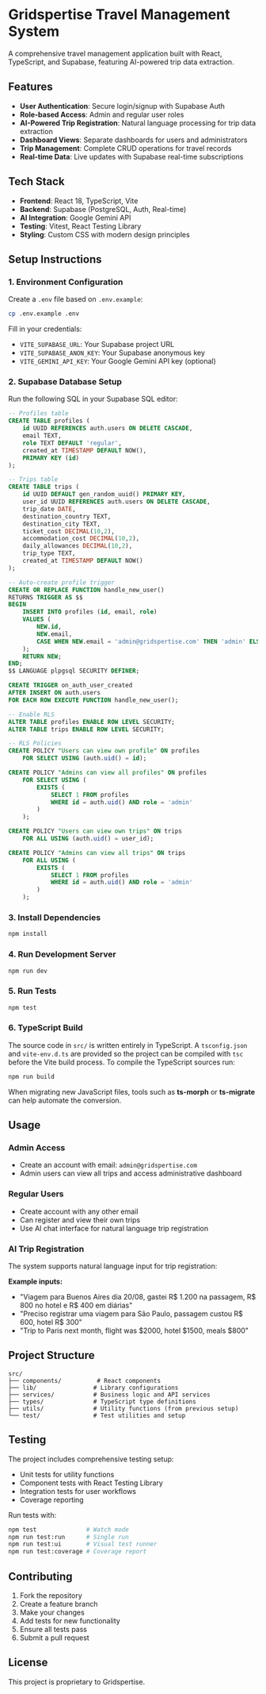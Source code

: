 # Gridspertise Travel Management System

A comprehensive travel management application built with React, TypeScript, and Supabase, featuring AI-powered trip data extraction.

## Features

- **User Authentication**: Secure login/signup with Supabase Auth
- **Role-based Access**: Admin and regular user roles
- **AI-Powered Trip Registration**: Natural language processing for trip data extraction
- **Dashboard Views**: Separate dashboards for users and administrators
- **Trip Management**: Complete CRUD operations for travel records
- **Real-time Data**: Live updates with Supabase real-time subscriptions

## Tech Stack

- **Frontend**: React 18, TypeScript, Vite
- **Backend**: Supabase (PostgreSQL, Auth, Real-time)
- **AI Integration**: Google Gemini API
- **Testing**: Vitest, React Testing Library
- **Styling**: Custom CSS with modern design principles

## Setup Instructions

### 1. Environment Configuration

Create a `.env` file based on `.env.example`:

```bash
cp .env.example .env
```

Fill in your credentials:
- `VITE_SUPABASE_URL`: Your Supabase project URL
- `VITE_SUPABASE_ANON_KEY`: Your Supabase anonymous key
- `VITE_GEMINI_API_KEY`: Your Google Gemini API key (optional)

### 2. Supabase Database Setup

Run the following SQL in your Supabase SQL editor:

```sql
-- Profiles table
CREATE TABLE profiles (
    id UUID REFERENCES auth.users ON DELETE CASCADE,
    email TEXT,
    role TEXT DEFAULT 'regular',
    created_at TIMESTAMP DEFAULT NOW(),
    PRIMARY KEY (id)
);

-- Trips table
CREATE TABLE trips (
    id UUID DEFAULT gen_random_uuid() PRIMARY KEY,
    user_id UUID REFERENCES auth.users ON DELETE CASCADE,
    trip_date DATE,
    destination_country TEXT,
    destination_city TEXT,
    ticket_cost DECIMAL(10,2),
    accommodation_cost DECIMAL(10,2),
    daily_allowances DECIMAL(10,2),
    trip_type TEXT,
    created_at TIMESTAMP DEFAULT NOW()
);

-- Auto-create profile trigger
CREATE OR REPLACE FUNCTION handle_new_user()
RETURNS TRIGGER AS $$
BEGIN
    INSERT INTO profiles (id, email, role)
    VALUES (
        NEW.id,
        NEW.email,
        CASE WHEN NEW.email = 'admin@gridspertise.com' THEN 'admin' ELSE 'regular' END
    );
    RETURN NEW;
END;
$$ LANGUAGE plpgsql SECURITY DEFINER;

CREATE TRIGGER on_auth_user_created
AFTER INSERT ON auth.users
FOR EACH ROW EXECUTE FUNCTION handle_new_user();

-- Enable RLS
ALTER TABLE profiles ENABLE ROW LEVEL SECURITY;
ALTER TABLE trips ENABLE ROW LEVEL SECURITY;

-- RLS Policies
CREATE POLICY "Users can view own profile" ON profiles
    FOR SELECT USING (auth.uid() = id);

CREATE POLICY "Admins can view all profiles" ON profiles
    FOR SELECT USING (
        EXISTS (
            SELECT 1 FROM profiles 
            WHERE id = auth.uid() AND role = 'admin'
        )
    );

CREATE POLICY "Users can view own trips" ON trips
    FOR ALL USING (auth.uid() = user_id);

CREATE POLICY "Admins can view all trips" ON trips
    FOR ALL USING (
        EXISTS (
            SELECT 1 FROM profiles 
            WHERE id = auth.uid() AND role = 'admin'
        )
    );
```

### 3. Install Dependencies

```bash
npm install
```

### 4. Run Development Server

```bash
npm run dev
```

### 5. Run Tests

```bash
npm test
```

### 6. TypeScript Build

The source code in `src/` is written entirely in TypeScript. A `tsconfig.json`
and `vite-env.d.ts` are provided so the project can be compiled with `tsc`
before the Vite build process. To compile the TypeScript sources run:

```bash
npm run build
```

When migrating new JavaScript files, tools such as **ts-morph** or
**ts-migrate** can help automate the conversion.

## Usage

### Admin Access
- Create an account with email: `admin@gridspertise.com`
- Admin users can view all trips and access administrative dashboard

### Regular Users
- Create account with any other email
- Can register and view their own trips
- Use AI chat interface for natural language trip registration

### AI Trip Registration
The system supports natural language input for trip registration:

**Example inputs:**
- "Viagem para Buenos Aires dia 20/08, gastei R$ 1.200 na passagem, R$ 800 no hotel e R$ 400 em diárias"
- "Preciso registrar uma viagem para São Paulo, passagem custou R$ 600, hotel R$ 300"
- "Trip to Paris next month, flight was $2000, hotel $1500, meals $800"

## Project Structure

```
src/
├── components/          # React components
├── lib/                # Library configurations
├── services/           # Business logic and API services
├── types/              # TypeScript type definitions
├── utils/              # Utility functions (from previous setup)
└── test/               # Test utilities and setup
```

## Testing

The project includes comprehensive testing setup:
- Unit tests for utility functions
- Component tests with React Testing Library
- Integration tests for user workflows
- Coverage reporting

Run tests with:
```bash
npm test              # Watch mode
npm run test:run      # Single run
npm run test:ui       # Visual test runner
npm run test:coverage # Coverage report
```

## Contributing

1. Fork the repository
2. Create a feature branch
3. Make your changes
4. Add tests for new functionality
5. Ensure all tests pass
6. Submit a pull request

## License

This project is proprietary to Gridspertise.